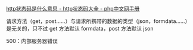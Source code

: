 [http状态码是什么意思 - http状态码大全 - php中文网手册](https://www.php.cn/web/web-http.html)

请求方法（get，post……）与请求所携带的数据的类型（json，formdata……）是无关的，只不过 get 方法默认 formdata，post 方法默认 json

500：内部服务器错误